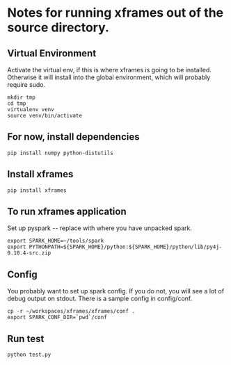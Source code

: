 # Notes for running xframes out of the source directory.

## Virtual Environment
Activate the virtual env, if this is where xframes is going to be installed.
Otherwise it will install into the global environment, which will probably require sudo.

    mkdir tmp
    cd tmp
    virtualenv venv
    source venv/bin/activate

## For now, install dependencies

    pip install numpy python-distutils

## Install xframes

    pip install xframes

## To run xframes application
Set up pyspark -- replace with where you have unpacked spark.

    export SPARK_HOME=~/tools/spark
    export PYTHONPATH=${SPARK_HOME}/python:${SPARK_HOME}/python/lib/py4j-0.10.4-src.zip

## Config
You probably want to set up spark config.
If you do not, you will see a lot of debug output on stdout.
There is a sample config in config/conf.

    cp -r ~/workspaces/xframes/xframes/conf .
    export SPARK_CONF_DIR=`pwd`/conf

## Run test
    python test.py

